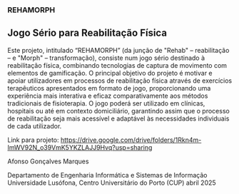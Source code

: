 ### REHAMORPH
## Jogo Sério para Reabilitação Física

Este projeto, intitulado “REHAMORPH” (da junção de "Rehab" – reabilitação – e "Morph" – transformação), consiste num jogo sério destinado à reabilitação física, combinando tecnologias de captura de movimento com elementos de gamificação. O principal objetivo do projeto é motivar e apoiar utilizadores em processos de reabilitação física através de exercícios terapêuticos apresentados em formato de jogo, proporcionando uma experiência mais interativa e eficaz comparativamente aos métodos tradicionais de fisioterapia.
O jogo poderá ser utilizado em clínicas, hospitais ou até em contexto domiciliário, garantindo assim que o processo de reabilitação seja mais acessível e adaptável às necessidades individuais de cada utilizador.

Link para projeto: https://drive.google.com/drive/folders/1Rkn4m-ImWV92N_o39VmK5YKZLAJJ9Hvq?usp=sharing

Afonso Gonçalves Marques

Departamento de Engenharia Informática e Sistemas de Informação Universidade Lusófona, Centro Universitário do Porto (CUP) abril 2025
